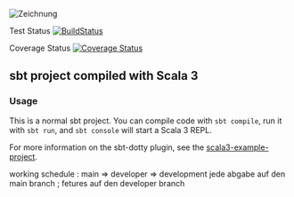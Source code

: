 
![Zeichnung](https://github.com/EugeniusE/BlackJack/assets/118937027/eeb3242c-4d69-4b38-b5b1-f792d8eeac70)


Test Status
[![BuildStatus](https://github.com/EugeniusE/BlackJack/actions/workflows/scala.yml/badge.svg)](https://github.com/EugeniusE/BlackJack/actions/workflows/scala.yml)

Coverage Status [![Coverage Status](https://coveralls.io/repos/github/EugeniusE/BlackJack/badge.svg?branch=main)](https://coveralls.io/github/EugeniusE/BlackJack?branch=main)

## sbt project compiled with Scala 3

### Usage

This is a normal sbt project. You can compile code with `sbt compile`, run it with `sbt run`, and `sbt console` will start a Scala 3 REPL.

For more information on the sbt-dotty plugin, see the
[scala3-example-project](https://github.com/scala/scala3-example-project/blob/main/README.md).



working schedule : main => developer => development
jede abgabe auf den main branch ; fetures auf den developer branch

